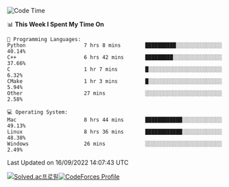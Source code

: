 
<!--START_SECTION:waka-->
![Code Time](http://img.shields.io/badge/Code%20Time-1%2C947%20hrs%2018%20mins-blue)

📊 **This Week I Spent My Time On** 

```text
💬 Programming Languages: 
Python                   7 hrs 8 mins        ██████████░░░░░░░░░░░░░░░   40.14% 
C++                      6 hrs 42 mins       █████████░░░░░░░░░░░░░░░░   37.66% 
C                        1 hr 7 mins         █░░░░░░░░░░░░░░░░░░░░░░░░   6.32% 
CMake                    1 hr 3 mins         █░░░░░░░░░░░░░░░░░░░░░░░░   5.94% 
Other                    27 mins             ░░░░░░░░░░░░░░░░░░░░░░░░░   2.58%

💻 Operating System: 
Mac                      8 hrs 44 mins       ████████████░░░░░░░░░░░░░   49.13% 
Linux                    8 hrs 36 mins       ████████████░░░░░░░░░░░░░   48.38% 
Windows                  26 mins             ░░░░░░░░░░░░░░░░░░░░░░░░░   2.49%

```


 Last Updated on 16/09/2022 14:07:43 UTC
<!--END_SECTION:waka-->
[![Solved.ac프로필](http://mazassumnida.wtf/api/generate_badge?boj=hckim96)](https://solved.ac/hckim96)[![CodeForces Profile](https://cf.leed.at?id=hckim96)](https://codeforces.com/profile/hckim96)

